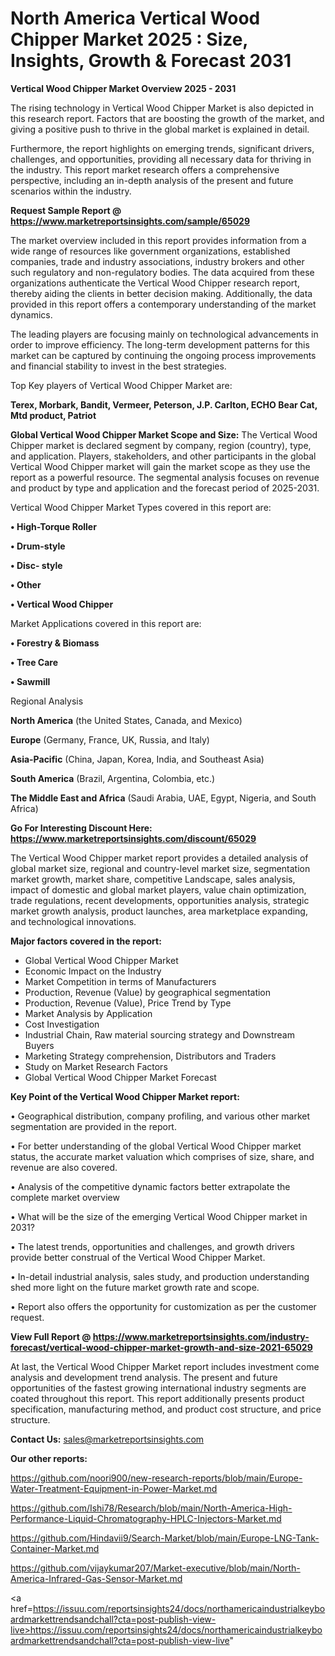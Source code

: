 # North America Vertical Wood Chipper Market 2025 : Size, Insights, Growth & Forecast 2031

<Strong> Vertical Wood Chipper Market Overview 2025 - 2031</strong>

The rising technology in Vertical Wood Chipper Market is also depicted in this research report. Factors that are boosting the growth of the market, and giving a positive push to thrive in the global market is explained in detail.

Furthermore, the report highlights on emerging trends, significant drivers, challenges, and opportunities, providing all necessary data for thriving in the industry. This report market research offers a comprehensive perspective, including an in-depth analysis of the present and future scenarios within the industry.

<strong>Request Sample Report @ <a href=https://www.marketreportsinsights.com/sample/65029>https://www.marketreportsinsights.com/sample/65029</a></strong>

The market overview included in this report provides information from a wide range of resources like government organizations, established companies, trade and industry associations, industry brokers and other such regulatory and non-regulatory bodies. The data acquired from these organizations authenticate the Vertical Wood Chipper research report, thereby aiding the clients in better decision making. Additionally, the data provided in this report offers a contemporary understanding of the market dynamics.

The leading players are focusing mainly on technological advancements in order to improve efficiency. The long-term development patterns for this market can be captured by continuing the ongoing process improvements and financial stability to invest in the best strategies.

Top Key players of Vertical Wood Chipper Market are:

<strong>Terex, Morbark, Bandit, Vermeer, Peterson, J.P. Carlton, ECHO Bear Cat, Mtd product, Patriot</strong>

<strong><b>Global Vertical Wood Chipper Market Scope and Size:</b></strong>
The Vertical Wood Chipper market is declared segment by company, region (country), type, and application. Players, stakeholders, and other participants in the global Vertical Wood Chipper market will gain the market scope as they use the report as a powerful resource. The segmental analysis focuses on revenue and product by type and application and the forecast period of 2025-2031.

Vertical Wood Chipper Market Types covered in this report are:

<strong>• High-Torque Roller

• Drum-style

• Disc- style

• Other

• Vertical Wood Chipper</strong>

Market Applications covered in this report are:

<strong>• Forestry & Biomass

• Tree Care

• Sawmill</strong> 

Regional Analysis

<strong>North America</strong> (the United States, Canada, and Mexico)

<strong>Europe</strong> (Germany, France, UK, Russia, and Italy)

<strong>Asia-Pacific</strong> (China, Japan, Korea, India, and Southeast Asia)

<strong>South America</strong> (Brazil, Argentina, Colombia, etc.)

<strong>The Middle East and Africa</strong> (Saudi Arabia, UAE, Egypt, Nigeria, and South Africa)

<strong>Go For Interesting Discount Here: <a href=https://www.marketreportsinsights.com/discount/65029>https://www.marketreportsinsights.com/discount/65029</a></strong>

The Vertical Wood Chipper market report provides a detailed analysis of global market size, regional and country-level market size, segmentation market growth, market share, competitive Landscape, sales analysis, impact of domestic and global market players, value chain optimization, trade regulations, recent developments, opportunities analysis, strategic market growth analysis, product launches, area marketplace expanding, and technological innovations.

<strong><b>Major factors covered in the report:</b></strong>
<ul>
  <li>Global Vertical Wood Chipper Market </li>
  <li>Economic Impact on the Industry</li>
  <li>Market Competition in terms of Manufacturers</li>
  <li>Production, Revenue (Value) by geographical segmentation</li>
  <li>Production, Revenue (Value), Price Trend by Type</li>
  <li>Market Analysis by Application</li>
  <li>Cost Investigation</li>
  <li>Industrial Chain, Raw material sourcing strategy and Downstream Buyers</li>
  <li>Marketing Strategy comprehension, Distributors and Traders</li>
  <li>Study on Market Research Factors</li>
  <li>Global Vertical Wood Chipper Market Forecast</li>
</ul>

<strong><b>Key Point of the Vertical Wood Chipper Market report:</b></strong>

• Geographical distribution, company profiling, and various other market segmentation are provided in the report.

• For better understanding of the global Vertical Wood Chipper market status, the accurate market valuation which comprises of size, share, and revenue are also covered.

• Analysis of the competitive dynamic factors better extrapolate the complete market overview

• What will be the size of the emerging Vertical Wood Chipper market in 2031?

• The latest trends, opportunities and challenges, and growth drivers provide better construal of the Vertical Wood Chipper Market.

• In-detail industrial analysis, sales study, and production understanding shed more light on the future market growth rate and scope.

• Report also offers the opportunity for customization as per the customer request.

<strong><b>View Full Report @ <a href=https://www.marketreportsinsights.com/industry-forecast/vertical-wood-chipper-market-growth-and-size-2021-65029>https://www.marketreportsinsights.com/industry-forecast/vertical-wood-chipper-market-growth-and-size-2021-65029</a></b></strong>


At last, the Vertical Wood Chipper Market report includes investment come analysis and development trend analysis. The present and future opportunities of the fastest growing international industry segments are coated throughout this report. This report additionally presents product specification, manufacturing method, and product cost structure, and price structure.

<strong>Contact Us:</strong>
sales@marketreportsinsights.com

<strong>Our other reports:</strong>

<a href=https://github.com/noori900/new-research-reports/blob/main/Europe-Water-Treatment-Equipment-in-Power-Market.md>https://github.com/noori900/new-research-reports/blob/main/Europe-Water-Treatment-Equipment-in-Power-Market.md</a>

<a href=https://github.com/Ishi78/Research/blob/main/North-America-High-Performance-Liquid-Chromatography-HPLC-Injectors-Market.md>https://github.com/Ishi78/Research/blob/main/North-America-High-Performance-Liquid-Chromatography-HPLC-Injectors-Market.md</a>

<a href=https://github.com/Hindavii9/Search-Market/blob/main/Europe-LNG-Tank-Container-Market.md>https://github.com/Hindavii9/Search-Market/blob/main/Europe-LNG-Tank-Container-Market.md</a>

<a href=https://github.com/vijaykumar207/Market-executive/blob/main/North-America-Infrared-Gas-Sensor-Market.md>https://github.com/vijaykumar207/Market-executive/blob/main/North-America-Infrared-Gas-Sensor-Market.md</a>

<a href=https://issuu.com/reportsinsights24/docs/northamericaindustrialkeyboardmarkettrendsandchall?cta=post-publish-view-live>https://issuu.com/reportsinsights24/docs/northamericaindustrialkeyboardmarkettrendsandchall?cta=post-publish-view-live</a>"
